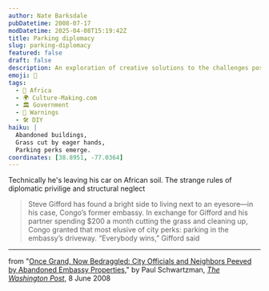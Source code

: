 ```yaml
---
author: Nate Barksdale
pubDatetime: 2008-07-17
modDatetime: 2025-04-08T15:19:42Z
title: Parking diplomacy
slug: parking-diplomacy
featured: false
draft: false
description: An exploration of creative solutions to the challenges posed by neglected embassy properties.
emoji: 🚗
tags:
  - 🦁 Africa
  - 🌍 Culture-Making.com
  - 🏛️ Government
  - 🚨 Warnings
  - 🛠️ DIY
haiku: |
  Abandoned buildings,  
  Grass cut by eager hands,  
  Parking perks emerge.
coordinates: [38.8951, -77.0364]
---
```


Technically he's leaving his car on African soil. The strange rules of diplomatic privilige and structural neglect

> Steve Gifford has found a bright side to living next to an eyesore—in his case, Congo’s former embassy. In exchange for Gifford and his partner spending $200 a month cutting the grass and cleaning up, Congo granted that most elusive of city perks: parking in the embassy’s driveway. “Everybody wins,” Gifford said

---

from "[Once Grand, Now Bedraggled: City Officials and Neighbors Peeved by Abandoned Embassy Properties](https://www.google.com/search?q=%22Once%20Grand%2C%20Now%20Bedraggled%3A%20City%20Officials%20and%20Neighbors%20Peeved%20by%20Abandoned%20Embassy%20Properties%22%20washingtonpost.com)," by Paul Schwartzman, [_The Washington Post_](http://web.archive.org/web/20250210152953/https://www.washingtonpost.com/), 8 June 2008
